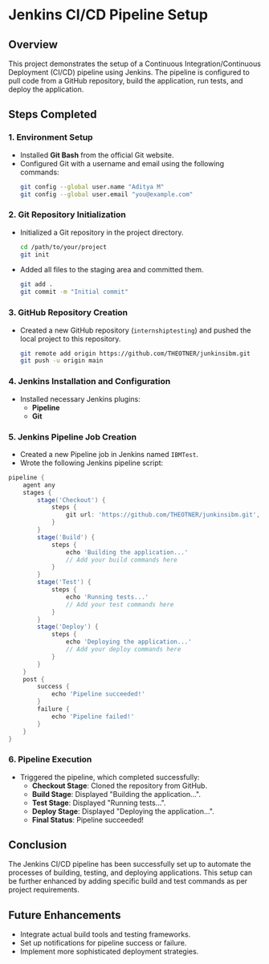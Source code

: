 # Jenkins CI/CD Pipeline Setup

## Overview
This project demonstrates the setup of a Continuous Integration/Continuous Deployment (CI/CD) pipeline using Jenkins. The pipeline is configured to pull code from a GitHub repository, build the application, run tests, and deploy the application.

## Steps Completed

### 1. **Environment Setup**
- Installed **Git Bash** from the official Git website.
- Configured Git with a username and email using the following commands:
  ```bash
  git config --global user.name "Aditya M"
  git config --global user.email "you@example.com"
  ```

### 2. **Git Repository Initialization**
- Initialized a Git repository in the project directory.
  ```bash
  cd /path/to/your/project
  git init
  ```
- Added all files to the staging area and committed them.
  ```bash
  git add .
  git commit -m "Initial commit"
  ```

### 3. **GitHub Repository Creation**
- Created a new GitHub repository (`internshiptesting`) and pushed the local project to this repository.
  ```bash
  git remote add origin https://github.com/THEOTNER/junkinsibm.git
  git push -u origin main
  ```

### 4. **Jenkins Installation and Configuration**
- Installed necessary Jenkins plugins:
  - **Pipeline**
  - **Git**
  
### 5. **Jenkins Pipeline Job Creation**
- Created a new Pipeline job in Jenkins named `IBMTest`.
- Wrote the following Jenkins pipeline script:

```groovy
pipeline {
    agent any
    stages {
        stage('Checkout') {
            steps {
                git url: 'https://github.com/THEOTNER/junkinsibm.git', branch: 'main'
            }
        }
        stage('Build') {
            steps {
                echo 'Building the application...'
                // Add your build commands here
            }
        }
        stage('Test') {
            steps {
                echo 'Running tests...'
                // Add your test commands here
            }
        }
        stage('Deploy') {
            steps {
                echo 'Deploying the application...'
                // Add your deploy commands here
            }
        }
    }
    post {
        success {
            echo 'Pipeline succeeded!'
        }
        failure {
            echo 'Pipeline failed!'
        }
    }
}
```

### 6. **Pipeline Execution**
- Triggered the pipeline, which completed successfully:
  - **Checkout Stage**: Cloned the repository from GitHub.
  - **Build Stage**: Displayed "Building the application...".
  - **Test Stage**: Displayed "Running tests...".
  - **Deploy Stage**: Displayed "Deploying the application...".
  - **Final Status**: Pipeline succeeded!

## Conclusion
The Jenkins CI/CD pipeline has been successfully set up to automate the processes of building, testing, and deploying applications. This setup can be further enhanced by adding specific build and test commands as per project requirements.

## Future Enhancements
- Integrate actual build tools and testing frameworks.
- Set up notifications for pipeline success or failure.
- Implement more sophisticated deployment strategies.
